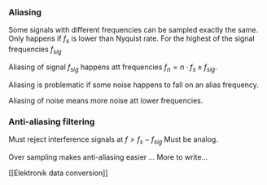 ### Aliasing
Some signals with different frequencies can be sampled exactly the same. Only happens if $f_s$ is lower than Nyquist rate. For the highest of the signal frequencies $f_{sig}$ 

Aliasing of signal $f_{sig}$ happens att frequencies $f_n = n \cdot f_s \pm f_{sig}$.

Aliasing is problematic if some noise happens to fall on an alias frequency.

Aliasing of noise means more noise att lower frequencies.

### Anti-aliasing filtering
Must reject interference signals at $f > f_s - f_{sig}$
Must be analog.

Over sampling makes anti-aliasing easier
... More to write...

[[Elektronik data conversion]]